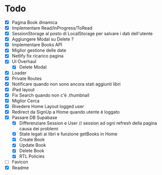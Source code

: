 # Todo

- [x] Pagina Book dinamica
- [x] Implementare Read/InProgress/ToRead
- [x] SessionStorage al posto di LocalStorage per salvare i dati dell'utente
- [x] Aggiungere Modal su Delete ?
- [x] Implementare Books API
- [x] Miglior gestione delle date
- [x] Netlify fix ricarico pagina
- [x] UI Overhaul
  - [x] Delete Modal
- [x] Loader
- [x] Private Routes
- [x] Notificare quando non sono ancora stati aggiunti libri
- [x] iPad layout
- [x] Fix Search quando non c'è .thumbnail
- [x] Miglior Cerca
- [x] Rivedere Home Layout logged user
- [x] Redirect da SignUp a Home quando utente è loggato
- [x] Passare DB Supabase
  - [x] Differenziare Session e User // session ad ogni refresh della pagina causa dei problemi
  - [x] State legati ai libri e funzione getBooks in Home
  - [x] Create Book
  - [x] Update Book
  - [x] Delete Book
  - [x] RTL Policies
- [ ] Favicon
- [x] Readme
